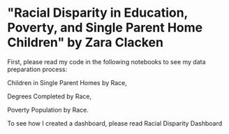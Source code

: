 # "Racial Disparity in Education, Poverty, and Single Parent Home Children" by Zara Clacken
First, please read my code in the following notebooks to see my data preparation process:

Children in Single Parent Homes by Race,

Degrees Completed by Race,

Poverty Population by Race. 

To see how I created a dashboard, please read
Racial Disparity Dashboard 
